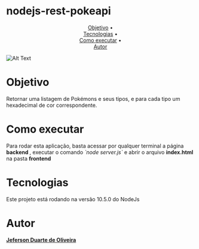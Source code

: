 # nodejs-rest-pokeapi

<p align="center">
 <a href="#objetivo">Objetivo</a> • <br>
  <a href="#tecnologias">Tecnologias</a> •   <br>
 <a href="#roadmap">Como executar</a> •   <br>
 <a href="#autor">Autor</a> <br>
</p>

![Alt Text](https://i.ibb.co/6DMpCST/apiBFF.gif)

# Objetivo

<p id="objetivo"> Retornar uma listagem de Pokémons e seus tipos, e para cada tipo um hexadecimal de cor
correspondente.  </p>

# Como executar

<p id="roadmap"> Para rodar esta aplicação, basta acessar por qualquer terminal a página <b> backend </b>, executar o comando <i> `node server.js` </i> e abrir o arquivo <b> index.html </b> na pasta <b> frontend </b> </p>

# Tecnologias

<p id="tecnologias"> Este projeto está rodando na versão 10.5.0 do NodeJs  </p>

# Autor

<p id="autor"> <b> <a href="https://github.com/JefersonDuarte" > Jeferson Duarte de Oliveira </a> </b> </p>
